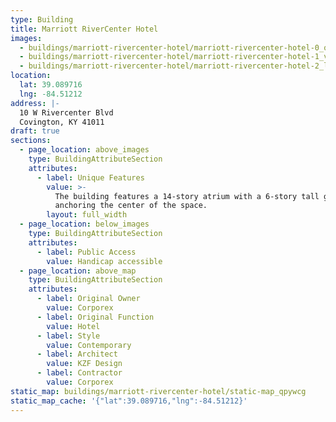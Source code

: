 ```yaml
---
type: Building
title: Marriott RiverCenter Hotel
images:
  - buildings/marriott-rivercenter-hotel/marriott-rivercenter-hotel-0_qxzenr
  - buildings/marriott-rivercenter-hotel/marriott-rivercenter-hotel-1_v9wfko
  - buildings/marriott-rivercenter-hotel/marriott-rivercenter-hotel-2_lixhwr
location:
  lat: 39.089716
  lng: -84.51212
address: |-
  10 W Rivercenter Blvd
  Covington, KY 41011
draft: true
sections:
  - page_location: above_images
    type: BuildingAttributeSection
    attributes:
      - label: Unique Features
        value: >-
          The building features a 14-story atrium with a 6-story tall gazebo
          anchoring the center of the space.
        layout: full_width
  - page_location: below_images
    type: BuildingAttributeSection
    attributes:
      - label: Public Access
        value: Handicap accessible
  - page_location: above_map
    type: BuildingAttributeSection
    attributes:
      - label: Original Owner
        value: Corporex
      - label: Original Function
        value: Hotel
      - label: Style
        value: Contemporary
      - label: Architect
        value: KZF Design
      - label: Contractor
        value: Corporex
static_map: buildings/marriott-rivercenter-hotel/static-map_qpywcg
static_map_cache: '{"lat":39.089716,"lng":-84.51212}'
---
```

